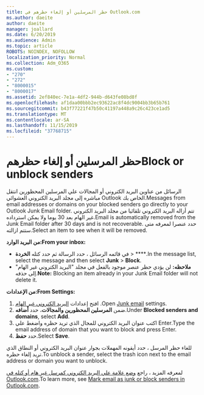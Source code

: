 ```yaml
---
title: حظر المرسلين أو إلغاء حظرهم في Outlook.com
ms.author: daeite
author: daeite
manager: joallard
ms.date: 6/20/2019
ms.audience: Admin
ms.topic: article
ROBOTS: NOINDEX, NOFOLLOW
localization_priority: Normal
ms.collection: Adm_O365
ms.custom:
- "270"
- "272"
- "8000015"
- "8000017"
ms.assetid: 2ef840ec-7e1a-4df2-944b-d643fe08bd8f
ms.openlocfilehash: af1daa00bbb2ec93622ac8f4dc9004bb3b65b761
ms.sourcegitcommit: b43f77221f47b50c41197a448a9c26c423ce1ad5
ms.translationtype: MT
ms.contentlocale: ar-SA
ms.lasthandoff: 11/15/2019
ms.locfileid: "37768715"
---
```

# <a name="block-or-unblock-senders"></a><span data-ttu-id="770b5-102">حظر المرسلين أو إلغاء حظرهم</span><span class="sxs-lookup"><span data-stu-id="770b5-102">Block or unblock senders</span></span>

<span data-ttu-id="770b5-103">الرسائل من عناوين البريد الكتروني أو المجالات علي المرسلين المحظورين انتقل مباشره إلى مجلد البريد الكتروني العشوائي Outlook الخاص بك.</span><span class="sxs-lookup"><span data-stu-id="770b5-103">Messages from email addresses or domains on your blocked senders go directly to your Outlook Junk Email folder.</span></span> <span data-ttu-id="770b5-104">تتم أزاله البريد الكتروني تلقائيا من مجلد البريد الكتروني غير الهام بعد 30 يوما ولا يمكن استرداده.</span><span class="sxs-lookup"><span data-stu-id="770b5-104">Email is automatically removed from the Junk Email folder after 30 days and is not recoverable.</span></span> <span data-ttu-id="770b5-105">حدد عنصرا لمعرفه متى ستتم ازالته.</span><span class="sxs-lookup"><span data-stu-id="770b5-105">Select an item to see when it will be removed.</span></span>

<span data-ttu-id="770b5-106">**من البريد الوارد:**</span><span class="sxs-lookup"><span data-stu-id="770b5-106">**From your inbox:**</span></span>

- <span data-ttu-id="770b5-107">في قائمه الرسائل ، حدد الرسالة ثم حدد كتله **الخردة** > \*\*\*\*.</span><span class="sxs-lookup"><span data-stu-id="770b5-107">In the message list, select the message and then select **Junk** > **Block**.</span></span>
- <span data-ttu-id="770b5-108">**ملاحظه:** لن يؤدي حظر عنصر موجود بالفعل في مجلد "البريد الكتروني غير الهام" إلى حذفه.</span><span class="sxs-lookup"><span data-stu-id="770b5-108">**Note:** Blocking an item already in your Junk Email folder will not delete it.</span></span>

<span data-ttu-id="770b5-109">**من الإعدادات:**</span><span class="sxs-lookup"><span data-stu-id="770b5-109">**From Settings:**</span></span>

1. <span data-ttu-id="770b5-110">افتح إعدادات [البريد الكتروني غير الهام](https://outlook.live.com/mail/options/mail/junkEmail) .</span><span class="sxs-lookup"><span data-stu-id="770b5-110">Open [Junk email](https://outlook.live.com/mail/options/mail/junkEmail) settings.</span></span>
2. <span data-ttu-id="770b5-111">ضمن **المرسلين المحظورين والمجالات**، حدد **أضافه**.</span><span class="sxs-lookup"><span data-stu-id="770b5-111">Under **Blocked senders and domains**, select **Add**.</span></span>
3. <span data-ttu-id="770b5-112">اكتب عنوان البريد الكتروني للمجال الذي تريد حظره واضغط علي Enter.</span><span class="sxs-lookup"><span data-stu-id="770b5-112">Type the email address of domain that you want to block and press Enter.</span></span>
4. <span data-ttu-id="770b5-113">حدد **حفظ**.</span><span class="sxs-lookup"><span data-stu-id="770b5-113">Select **Save**.</span></span>

<span data-ttu-id="770b5-114">للغاء حظر المرسل ، حدد أيقونه المهملات بجوار عنوان البريد الكتروني أو النطاق الذي تريد إلغاء حظره.</span><span class="sxs-lookup"><span data-stu-id="770b5-114">To unblock a sender, select the trash icon next to the email address or domain you want to unblock.</span></span>

<span data-ttu-id="770b5-115">لمعرفه المزيد ، راجع [وضع علامة علي البريد الكتروني كمرسل غير هام أو كتله في Outlook.com](https://support.office.com/article/a3ece97b-82f8-4a5e-9ac3-e92fa6427ae4?wt.mc_id=Office_Outlook_com_Alchemy).</span><span class="sxs-lookup"><span data-stu-id="770b5-115">To learn more, see [Mark email as junk or block senders in Outlook.com](https://support.office.com/article/a3ece97b-82f8-4a5e-9ac3-e92fa6427ae4?wt.mc_id=Office_Outlook_com_Alchemy).</span></span>